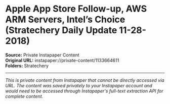 # Apple App Store Follow-up, AWS ARM Servers, Intel’s Choice (Stratechery Daily Update 11-28-2018)

**Source:** Private Instapaper Content  
**Original URL:** instapaper://private-content/1133664611  
**Folders:** Stratechery  

---

*This is private content from Instapaper that cannot be directly accessed via URL. The content was saved privately to your Instapaper account and would need to be accessed through Instapaper's full-text extraction API for complete content.*